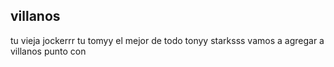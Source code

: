 ## villanos

tu vieja
jockerrr
tu tomyy el mejor de todo
tonyy starksss
vamos a agregar  a villanos punto con